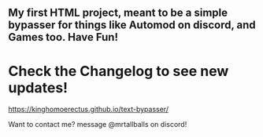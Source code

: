 My first HTML project, meant to be a simple bypasser for things like Automod on discord, and Games too.
Have Fun!
--
# Check the Changelog to see new updates!
https://kinghomoerectus.github.io/text-bypasser/


Want to contact me? message @mrtallballs on discord!
